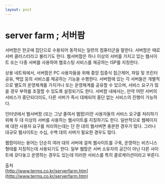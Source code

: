 ```yaml
---
layout: post
---
```


# server farm ; 서버팜  


서버팜은 한곳에 집단으로 수용되어 동작되는 일련의 컴퓨터군을 말한다. 서버팜은 때로 서버 클러스터라고 불리기도 한다. 웹서버팜은 하나 이상의 서버를 가지고 있는 웹사이트 또는 다중 서버를 사용하여 웹호스팅 서비스를 제공하는 ISP를 지칭한다.  

상용 네트웍에서, 서버팜은 PC 사용자들을 위해 중앙 집중식 접근제어, 파일 및 프린터 공유, 백업 등의 서비스를 제공하는 기능을 수행한다. 서버팜에 있는 각 서버들은 개별적으로 별도의 운영체계를 가지거나 또는 운영체계를 공유할 수 있으며, 서비스 요구가 많을 경우 부하를 조절할 수 있도록 설정되기도 한다. 서버팜 내에서는, 만약 어떤 서버의 서비스가 중단되더라도, 다른 서버가 즉시 대체되어 중단 없는 서비스의 진행이 가능하다.  

인터넷에서 웹서버팜 (또는 그냥 줄여서 웹팜)이란 사용자들의 서비스 요구를 처리하기 위해 두 대 이상의 서버를 사용하는 웹사이트를 지칭하기도 한다. 일반적으로 웹페이지에 대한 사용자 요구를 처리하는데는 단 한 대의 웹서버면 충분한 경우가 많다. 그러나 대규모 웹사이트는 수십, 수백 대의 서버가 필요한 경우도 많다.  

웹팜이라는 용어는 단순히 여러 대의 서버에 걸쳐 웹사이트를 구축, 운영하는 비즈니스 형태를 지칭하는데 사용되기도 한다. 일부 웹팜은 서버 소유자의 공간이 아닌 다른 사이트에 갖다놓고 운영하는 경우도 있는데 이러한 서비스를 특히 콜로케이션이라고 부른다.  


출처  
[http://www.terms.co.kr/serverfarm.htm](http://www.terms.co.kr/serverfarm.htm)  
